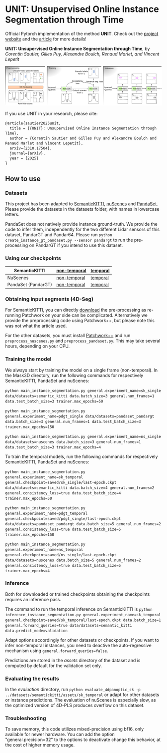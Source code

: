 # UNIT: Unsupervised Online Instance Segmentation through Time

Official Pytorch implementation of the method **UNIT**. Check out the [project website](https://csautier.github.io/unit) and the [article](https://arxiv.org/abs/2409.07887) for more details!

**UNIT: Unsupervised Online Instance Segmentation through Time**,
by *Corentin Sautier, Gilles Puy, Alexandre Boulch, Renaud Marlet, and Vincent Lepetit*

![Overview of the method](./assets/method.png)

If you use UNIT in your research, please cite:
```
@article{sautier2025unit,
  title = {{UNIT}: Unsupervised Online Instance Segmentation through Time},
  author = {Corentin Sautier and Gilles Puy and Alexandre Boulch and Renaud Marlet and Vincent Lepetit},
  arxiv={2310.17504},
  journal={arXiv},
  year = {2025}
}
```

## How to use

### Datasets

This project has been adapted to [SemanticKITTI](http://www.semantic-kitti.org/tasks.html#semseg), [nuScenes](https://www.nuscenes.org/lidar-segmentation) and [PandaSet](https://pandaset.org/). Please provide the datasets in the datasets folder, with names in lowercase letters.

PandaSet does not natively provide instance ground-truth. We provide the code to infer them, independently for the two different Lidar sensors of this dataset, PandarGT and Pandar64. Please run `python create_instance_gt_pandaset.py --sensor pandargt` to run the pre-processing on PandarGT if you intend to use this dataset.

### Using our checkpoints

| SemanticKITTI       | [non-temporal](https://github.com/valeoai/UNIT/releases/download/v1.0/sk_single.ckpt) | [temporal](https://github.com/valeoai/UNIT/releases/download/v1.0/sk_temporal.ckpt) |
|---------------------|----------------------|------------------|
| NuScenes            | [non-temporal](https://github.com/valeoai/UNIT/releases/download/v1.0/ns_single.ckpt) | [temporal](https://github.com/valeoai/UNIT/releases/download/v1.0/ns_temporal.ckpt) |
| PandaSet (PandarGT) | [non-temporal](https://github.com/valeoai/UNIT/releases/download/v1.0/pdgt_single.ckpt) | [temporal](https://github.com/valeoai/UNIT/releases/download/v1.0/pdgt_temporal.ckpt) |


### Obtaining input segments (4D-Seg)

For SemanticKITTI, you can directly [download](https://github.com/valeoai/UNIT/releases/download/v1.0/segments_gridsample_sk.tar.gz) the pre-processing as re-running Patchwork on your side can be complicated. Alternatively we provide the preprocessing code using Patchwork++, but please note this was not what the article used.

For the other datasets, you must install [Patchwork++](https://github.com/url-kaist/patchwork-plusplus) and run `preprocess_nuscenes.py` and `preprocess_pandaset.py`. This may take several hours, depending on your CPU.

### Training the model

We always start by training the model on a single frame (non-temporal). In the Mask3D directory, run the following commands for respectively SemanticKITTI, PandaSet and nuScenes:

`python main_instance_segmentation.py general.experiment_name=sk_single data/datasets=semantic_kitti data.batch_size=3 general.num_frames=1 data.test_batch_size=3 trainer.max_epochs=50`

`python main_instance_segmentation.py general.experiment_name=pdgt_single data/datasets=pandaset_pandargt data.batch_size=3 general.num_frames=1 data.test_batch_size=3 trainer.max_epochs=150`

`python main_instance_segmentation.py general.experiment_name=ns_single data/datasets=nuscenes data.batch_size=3 general.num_frames=1 data.test_batch_size=3 trainer.max_epochs=4`

To train the temporal models, run the following commands for respectively SemanticKITTI, PandaSet and nuScenes:

`python main_instance_segmentation.py general.experiment_name=sk_temporal general.checkpoint=saved/sk_single/last-epoch.ckpt data/datasets=semantic_kitti data.batch_size=4 general.num_frames=2 general.consistency_loss=true data.test_batch_size=4 trainer.max_epochs=50`

`python main_instance_segmentation.py general.experiment_name=pdgt_temporal general.checkpoint=saved/pdgt_single/last-epoch.ckpt data/datasets=pandaset_pandargt data.batch_size=5 general.num_frames=2 general.consistency_loss=true data.test_batch_size=5 trainer.max_epochs=150`

`python main_instance_segmentation.py general.experiment_name=ns_temporal general.checkpoint=saved/ns_single/last-epoch.ckpt data/datasets=nuscenes data.batch_size=5 general.num_frames=2 general.consistency_loss=true data.test_batch_size=5 trainer.max_epochs=4`


### Inference

Both for downloaded or trained checkpoints obtaining the checkpoints requires an inference pass.

The command to run the temporal inference on SemanticKITTI is `python inference_instance_segmentation.py general.experiment_name=sk_temporal general.checkpoint=saved/sk_temporal/last-epoch.ckpt data.batch_size=1 general.forward_queries=true data/datasets=semantic_kitti data.predict_mode=validation`

Adapt options accordingly for other datasets or checkpoints. If you want to infer non-temporal instances, you need to deactive the auto-regressive mechanism using `general.forward_queries=false`.

Predictions are stored in the *assets* directory of the dataset and is computed by default for the validation set only.

### Evaluating the results

In the *evaluation* directory, run `python evaluate_4dpanoptic_sk -p ../datasets/semantickitti/assets/sk_temporal` or adapt for other datasets or instance predictions. 
The evaluation of nuScenes is especially slow, as the optimized version of 4D-PLS produces overflow on this dataset.

### Troubleshooting

To save memory, this code utilizes mixed-precision using bf16, only available for newer hardware. You can add the option "general.precision=32" to the options to deactivate change this behavior, at the cost of higher memory usage.
